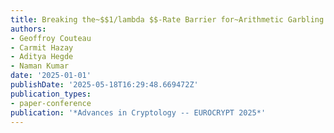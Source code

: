 ```yaml
---
title: Breaking the~$$1/lambda $$-Rate Barrier for~Arithmetic Garbling
authors:
- Geoffroy Couteau
- Carmit Hazay
- Aditya Hegde
- Naman Kumar
date: '2025-01-01'
publishDate: '2025-05-18T16:29:48.669472Z'
publication_types:
- paper-conference
publication: '*Advances in Cryptology -- EUROCRYPT 2025*'
---
```

